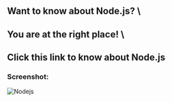 ## Want to know about Node.js? \
## You are at the right place! \
## Click this link to know about Node.js

### Screenshot: 
![Nodejs](https://user-images.githubusercontent.com/78247889/127160159-3f29a279-6ec1-497c-8dae-4907bf78393a.png)
